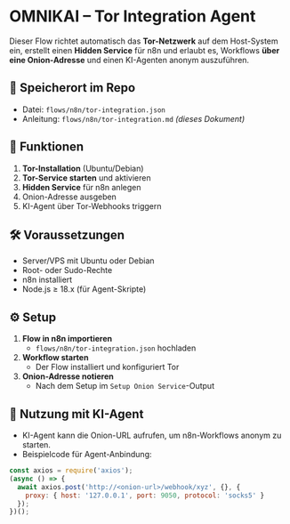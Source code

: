 # OMNIKAI – Tor Integration Agent

Dieser Flow richtet automatisch das **Tor-Netzwerk** auf dem Host-System ein, erstellt einen **Hidden Service** für n8n und erlaubt es, Workflows **über eine Onion-Adresse** und einen KI-Agenten anonym auszuführen.

## 📂 Speicherort im Repo
- Datei: `flows/n8n/tor-integration.json`
- Anleitung: `flows/n8n/tor-integration.md` *(dieses Dokument)*

## 🚀 Funktionen
1. **Tor-Installation** (Ubuntu/Debian)
2. **Tor-Service starten** und aktivieren
3. **Hidden Service** für n8n anlegen
4. Onion-Adresse ausgeben
5. KI-Agent über Tor-Webhooks triggern

## 🛠 Voraussetzungen
- Server/VPS mit Ubuntu oder Debian
- Root- oder Sudo-Rechte
- n8n installiert
- Node.js ≥ 18.x (für Agent-Skripte)

## ⚙️ Setup
1. **Flow in n8n importieren**
   - `flows/n8n/tor-integration.json` hochladen
2. **Workflow starten**
   - Der Flow installiert und konfiguriert Tor
3. **Onion-Adresse notieren**
   - Nach dem Setup im `Setup Onion Service`-Output

## 📡 Nutzung mit KI-Agent
- KI-Agent kann die Onion-URL aufrufen, um n8n-Workflows anonym zu starten.
- Beispielcode für Agent-Anbindung:
```javascript
const axios = require('axios');
(async () => {
  await axios.post('http://<onion-url>/webhook/xyz', {}, {
    proxy: { host: '127.0.0.1', port: 9050, protocol: 'socks5' }
  });
})();
